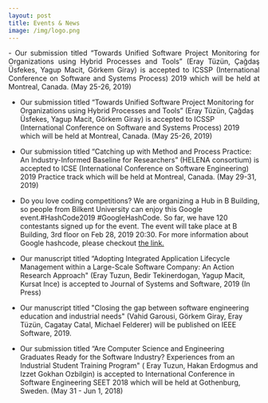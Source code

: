```yaml
---
layout: post
title: Events & News
image: /img/logo.png
---
```

<div style="text-align: justify"> - Our submission titled “Towards Unified Software Project Monitoring for Organizations using Hybrid Processes and Tools” (Eray Tüzün, Çağdaş Üsfekes, Yagup Macit, Görkem Giray) is accepted to ICSSP (International Conference on Software and Systems Process) 2019 which will be held at Montreal, Canada. (May 25-26, 2019) </div>

- Our submission titled “Towards Unified Software Project Monitoring for Organizations using Hybrid Processes and Tools” (Eray Tüzün, Çağdaş Üsfekes, Yagup Macit, Görkem Giray) is accepted to ICSSP (International Conference on Software and Systems Process) 2019 which will be held at Montreal, Canada. (May 25-26, 2019)

- Our submission titled “Catching up with Method and Process Practice: An Industry-Informed Baseline for Researchers” (HELENA consortium) is accepted to ICSE (International Conference on Software Engineering) 2019 Practice track which will be held at Montreal, Canada. (May 29-31, 2019)

- Do you love coding competitions? We are organizing a Hub in B Building, so people from Bilkent University can enjoy this Google event.#HashCode2019 #GoogleHashCode. So far, we have 120 contestants signed up for the event.  The event will take place at B Building, 3rd floor on Feb 28, 2019 20:30. For more information about Google hashcode, please checkout [the link.](https://codingcompetitions.withgoogle.com/hashcode/)

- Our manuscript titled “Adopting Integrated Application Lifecycle Management within a Large-Scale Software Company: An Action Research Approach" (Eray Tuzun, Bedir Tekinerdogan, Yagup Macit, Kursat Ince) is accepted to Journal of Systems and Software, 2019 (In Press)

- Our manuscript titled "Closing the gap between software engineering education and industrial needs" (Vahid Garousi, Görkem Giray, Eray Tüzün, Cagatay Catal, Michael Felderer) will be published on IEEE Software, 2019.

- Our submission titled “Are Computer Science and Engineering Graduates Ready for the Software Industry? Experiences from an Industrial Student Training Program" ( Eray Tuzun, Hakan Erdogmus and Izzet Gokhan Ozbilgin) is accepted to International Conference in Software Engineering SEET 2018 which will be held at Gothenburg, Sweden. (May 31 - Jun 1, 2018)
